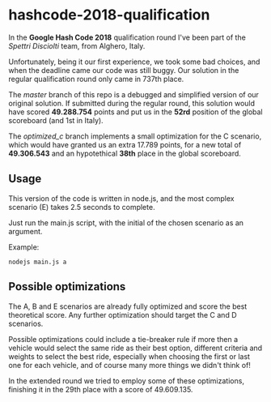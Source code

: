 # hashcode-2018-qualification
In the **Google Hash Code 2018** qualification round I've been part of the *Spettri Disciolti* team, from Alghero, Italy.

Unfortunately, being it our first experience, we took some bad choices, and when the deadline came our code was still buggy.
Our solution in the regular qualification round only came in 737th place.

The *master* branch of this repo is a debugged and simplified version of our original solution.
If submitted during the regular round, this solution would have scored **49.288.754** points and put us in the **52rd** position of the global scoreboard (and 1st in Italy).

The *optimized_c* branch implements a small optimization for the C scenario, which would have granted us an extra 17.789 points, for a new total of **49.306.543** and an hypotethical **38th** place in the global scoreboard.


## Usage
This version of the code is written in node.js, and the most complex scenario (E) takes 2.5 seconds to complete.

Just run the main.js script, with the initial of the chosen scenario as an argument.

Example:

    nodejs main.js a


## Possible optimizations
The A, B and E scenarios are already fully optimized and score the best theoretical score. Any further optimization should target the C and D scenarios.

Possible optimizations could include a tie-breaker rule if more then a vehicle would select the same ride as their best option, different criteria and weights to select the best ride, especially when choosing the first or last one for each vehicle, and of course many more things we didn't think of!

In the extended round we tried to employ some of these optimizations, finishing it in the 29th place with a score of 49.609.135.
